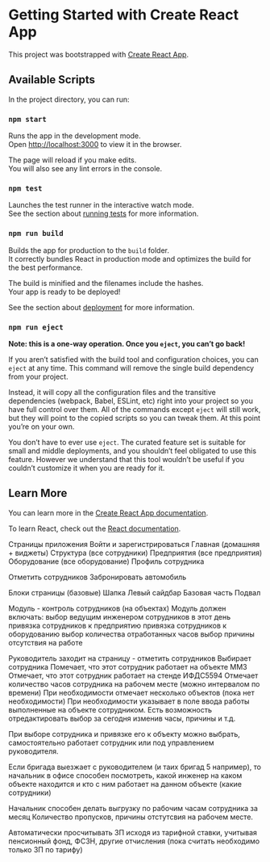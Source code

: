 # Getting Started with Create React App

This project was bootstrapped with [Create React App](https://github.com/facebook/create-react-app).

## Available Scripts

In the project directory, you can run:

### `npm start`

Runs the app in the development mode.\
Open [http://localhost:3000](http://localhost:3000) to view it in the browser.

The page will reload if you make edits.\
You will also see any lint errors in the console.

### `npm test`

Launches the test runner in the interactive watch mode.\
See the section about [running tests](https://facebook.github.io/create-react-app/docs/running-tests) for more information.

### `npm run build`

Builds the app for production to the `build` folder.\
It correctly bundles React in production mode and optimizes the build for the best performance.

The build is minified and the filenames include the hashes.\
Your app is ready to be deployed!

See the section about [deployment](https://facebook.github.io/create-react-app/docs/deployment) for more information.

### `npm run eject`

**Note: this is a one-way operation. Once you `eject`, you can’t go back!**

If you aren’t satisfied with the build tool and configuration choices, you can `eject` at any time. This command will remove the single build dependency from your project.

Instead, it will copy all the configuration files and the transitive dependencies (webpack, Babel, ESLint, etc) right into your project so you have full control over them. All of the commands except `eject` will still work, but they will point to the copied scripts so you can tweak them. At this point you’re on your own.

You don’t have to ever use `eject`. The curated feature set is suitable for small and middle deployments, and you shouldn’t feel obligated to use this feature. However we understand that this tool wouldn’t be useful if you couldn’t customize it when you are ready for it.

## Learn More

You can learn more in the [Create React App documentation](https://facebook.github.io/create-react-app/docs/getting-started).

To learn React, check out the [React documentation](https://reactjs.org/).

Страницы приложения
Войти и зарегистрироваться
Главная (домашняя + виджеты)
Структура (все сотрудники)
Предприятия (все предприятия)
Оборудование (все оборудование)
Профиль сотрудника

Отметить сотрудников
Забронировать автомобиль

Блоки страницы (базовые)
Шапка
Левый сайдбар
Базовая часть
Подвал

Модуль - контроль сотрудников (на объектах)
Модуль должен включать:
выбор ведущим инженером сотрудников в этот день
привязка сотрудников к предприятию
привязка сотрудников к оборудованию
выбор количества отработанных часов
выбор причины отсутствия на работе

Руководитель заходит на страницу - отметить сотрудников
Выбирает сотрудника
Помечает, что этот сотрудник работает на объекте ММЗ
Отмечает, что этот сотрудник работает на стенде ИФДС5594
Отмечает количество часов сотрудника на рабочем месте (можно интервалом по времени)
При необходимости отмечает несколько объектов (пока нет необходимости)
При необходимости указывает в поле ввода работы выполненные на объекте сотрудником.
Есть возможность отредактировать выбор за сегодня изменив часы, причины и т.д.

При выборе сотрудника и привязке его к объекту можно выбрать,
самостоятельно работает сотрудник или под управлением руководителя.

Если бригада выезжает с руководителем (и таих бригад 5 например),
то начальник в офисе способен посмотреть, какой инженер на каком объекте находится
и кто с ним работает на данном объекте (какие сотрудники)

Начальник способен делать выгрузку по рабочим часам сотрудника за месяц
Количество пропусков, причины отстутсвия на рабочем месте.

Автоматически просчитывать ЗП исходя из тарифной ставки, учитывая пенсионный фонд,
ФСЗН, другие отчисления (пока считать необходимо только ЗП по тарифу)
